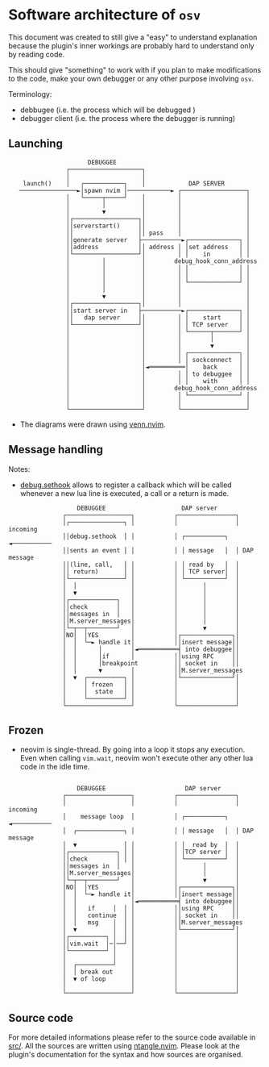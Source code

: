 Software architecture of `osv`
==============================

This document was created to still give a "easy" to
understand explanation because the plugin's inner workings
are probably hard to understand only by reading code.

This should give "something" to work with if you plan to
make modifications to the code, make your own debugger or
 any other purpose involving `osv`.

Terminology:

  *  debbugee (i.e. the process which will be debugged )
  *  debugger client (i.e. the process where the debugger is running)                                   

Launching
---------

```
                      DEBUGGEE              
                ┌────────────────────┐
                │                    │             
    launch()    │   ┌───────────┐    │            DAP SERVER
   ────────────────►│spawn nvim │────────────► ┌──────────────────┐
                │   └─────┬─────┘    │         │                  │
                │         │          │         │                  │
                │         ▼          │         │                  │
                │┌──────────────────┐│         │                  │
                ││serverstart()     ││         │                  │
                ││                  ││ pass    │                  │
                ││generate server   ├───────────►┌──────────────┐ │
                ││address           ││ address │ │set address   │ │
                │└──────────────────┘│         │ │    in        │ │
                │         │          │        debug_hook_conn_address
                │         │          │         │ │              │ │
                │         │          │         │ │              │ │
                │         │          │         │ └──────────────┘ │
                │         │          │         │                  │
                │         ▼          │         │                  │
                │┌──────────────────┐│         │                  │ 
                ││start server in   ├───────────►┌──────────────┐ │
                ││   dap server     ││         │ │    start     │ │
                │└──────────────────┘│         │ │ TCP server   │ │
                │                    │         │ └──────┬───────┘ │
                │                    │         │        │         │
                │                    │         │        ▼         │
                │                    │         │ ┌──────────────┐ │
                │                    │         │ │ sockconnect  │ │
                │                    │◄══════════│    back      │ │
                │                    │         │ │ to debuggee  │ │
                │                    │         │ │    with      │ │
                │                    │        debug_hook_conn_address
                │                    │         │ └──────────────┘ │
                │                    │         │                  │
                └────────────────────┘         └──────────────────┘
```

* The diagrams were drawn using [venn.nvim](https://github.com/jbyuki/venn.nvim).

Message handling
----------------

Notes:

  * [debug.sethook](https://www.lua.org/pil/23.2.html) allows to register a callback which will be called whenever a new lua line is executed, a call or a return is made.

```
                   DEBUGGEE                     DAP server
               ┌──────────────────┐           ┌────────────────┐
               │┌───────────────┐ │           │                │ incoming
               ││debug.sethook  │ │           │ ┌───────────┐ ◄───────────
               ││sents an event │ │           │ │ message   │  │ DAP message
               ││(line, call,   │ │           │ │ read by   │  │
               ││ return)       │ │           │ │ TCP server│  │
               │└───────────────┘ │           │ └───────────┘  │
               │  │               │           │       │        │
               │  ▼               │           │       │        │
               │┌─────────────┐   │           │       │        │
               ││check        │   │           │       │        │
               ││messages in  │   │           │       │        │
               ││M.server_messages│           │       │        │
               │└─┬──┬────────┘   │           │       ▼        │
               │NO│  │YES         │           │┌──────────────┐│
               │  │  └─► handle it│           ││insert message││
               │  │      │        │◄═══════════╡ into debuggee││
               │  │      │if      │           ││using RPC     ││
               │  │      │breakpoint          ││ socket in    ││
               │  │      ▼        │           ││M.server_messages
               │  ▼  ┌──────────┐ │           │└──────────────┘│
               │     │ frozen   │ │           │                │
               │     │  state   │ │           │                │
               │     └──────────┘ │           │                │
               └──────────────────┘           └────────────────┘

```

Frozen
------

* neovim is single-thread.  By going into a loop
it stops any execution. Even when calling `vim.wait`,
neovim won't execute other any other lua code in the
idle time.

```

                   DEBUGGEE                      DAP server
               ┌──────────────────┐           ┌────────────────┐
               │                  │           │                │ incoming
               │    message loop  │           │ ┌───────────┐ ◄───────────
               │  ┌─────────────┐ │           │ │ message   │  │ DAP message
               │  ▼             │ │           │ │  read by  │  │
               │┌─────────────┐ │ │           │ │TCP server │  │
               ││check        │ │ │           │ └───────────┘  │
               ││messages in  │   │           │       │        │
               ││M.server_messages│           │       │        │
               │└─┬──┬────────┘   │           │       ▼        │
               │NO│  │YES         │           │┌──────────────┐│
               │  │  └─► handle it│           ││insert message││
               │  │               │◄═══════════╡ into debuggee││
               │  │   if     │  │ │           ││using RPC     ││
               │  │   continue  │ │           ││ socket in    ││
               │  │   msg    │  │ │           ││M.server_messages
               │  ▼          │  │ │           │└──────────────┘│
               │┌──────────┐ │  │ │           │                │
               ││vim.wait  │─│──┘ │           │                │
               │└──────────┘ │    │           │                │
               │             │    │           │                │
               │  ┌──────────┘    │           │                │
               │  │ break out     │           │                │
               │  ▼ of loop       │           │                │
               │                  │           │                │
               └──────────────────┘           └────────────────┘
```

Source code
-----------

For more detailed informations please refer to the source
code available in [src/](https://github.com/jbyuki/one-small-step-for-vimkind/tree/main/src). All the sources are written using [ntangle.nvim](https://github.com/jbyuki/ntangle.nvim). Please look at the plugin's documentation for the syntax and how sources are organised.
